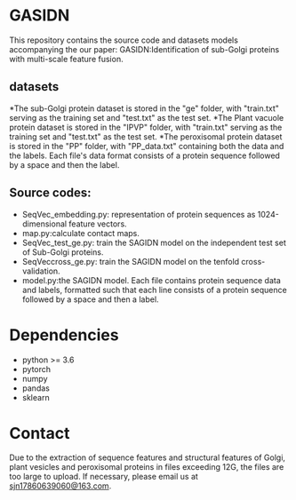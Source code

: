 # GASIDN
This repository contains the source code and datasets models accompanying the our paper: GASIDN:Identification of sub-Golgi proteins with multi-scale feature fusion.
## datasets
*The sub-Golgi protein dataset is stored in the "ge" folder, with "train.txt" serving as the training set and "test.txt" as the test set.
*The Plant vacuole protein dataset is stored in the "IPVP" folder, with "train.txt" serving as the training set and "test.txt" as the test set.
*The peroxisomal protein dataset is stored in the "PP" folder, with "PP_data.txt" containing both the data and the labels.
Each file's data format consists of a protein sequence followed by a space and then the label.
## Source codes:
* SeqVec_embedding.py: representation of protein sequences as 1024-dimensional feature vectors.
* map.py:calculate contact maps.
* SeqVec_test_ge.py: train the SAGIDN model on the independent test set of Sub-Golgi proteins.
* SeqVeccross_ge.py: train the SAGIDN model on the tenfold cross-validation.
* model.py:the SAGIDN model.
Each file contains protein sequence data and labels, formatted such that each line consists of a protein sequence followed by a space and then a label.
# Dependencies
* python >= 3.6
* pytorch
* numpy
* pandas
* sklearn

# Contact
Due to the extraction of sequence features and structural features of Golgi, plant vesicles and peroxisomal proteins in files exceeding 12G, the files are too large to upload. If necessary, please email us at sjn17860639060@163.com.
